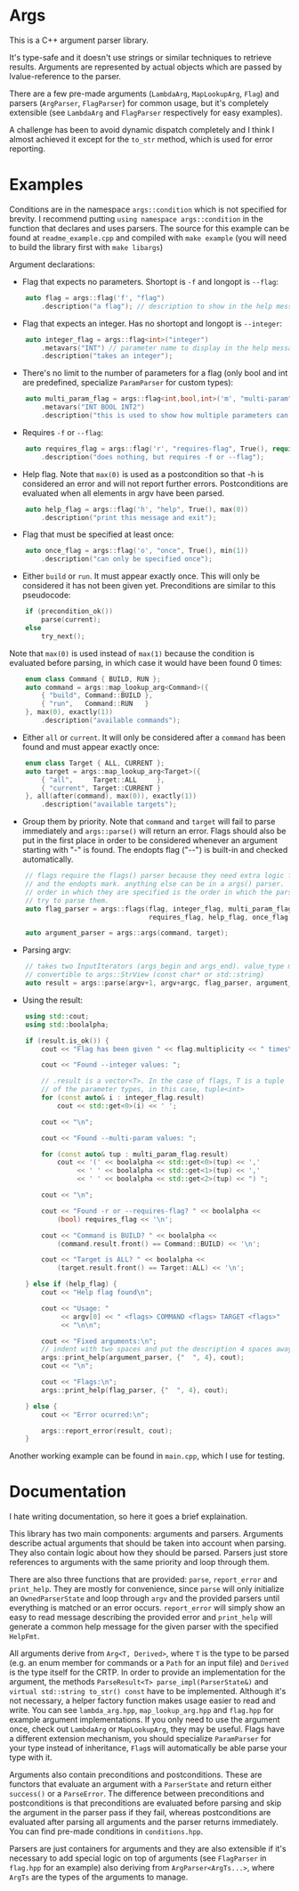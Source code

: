 Args
====

This is a C++ argument parser library.

It's type-safe and it doesn't use strings or similar techniques to retrieve
results.  Arguments are represented by actual objects which are passed by
lvalue-reference to the parser.

There are a few pre-made arguments (`LambdaArg`, `MapLookupArg`, `Flag`) and
parsers (`ArgParser`, `FlagParser`) for common usage, but it's completely
extensible (see `LambdaArg` and `FlagParser` respectively for easy examples).

A challenge has been to avoid dynamic dispatch completely and I think I almost
achieved it except for the `to_str` method, which is used for error reporting.

Examples
=======

Conditions are in the namespace `args::condition` which is not specified for
brevity. I recommend putting `using namespace args::condition` in the function
that declares and uses parsers. The source for this example can be found at
`readme_example.cpp` and compiled with `make example` (you will need to build
the library first with `make libargs`)

Argument declarations:

* Flag that expects no parameters. Shortopt is `-f` and longopt is `--flag`:
```c++
    auto flag = args::flag('f', "flag")
        .description("a flag"); // description to show in the help message
```

* Flag that expects an integer. Has no shortopt and longopt is `--integer`:
```c++
    auto integer_flag = args::flag<int>("integer")
        .metavars("INT") // parameter name to display in the help message
        .description("takes an integer");
```

* There's no limit to the number of parameters for a flag (only bool and int
  are predefined, specialize `ParamParser` for custom types):
```c++
    auto multi_param_flag = args::flag<int,bool,int>('m', "multi-param")
        .metavars("INT BOOL INT2")
        .description("this is used to show how multiple parameters can be passed");
```

* Requires `-f` or `--flag`:
```c++
    auto requires_flag = args::flag('r', "requires-flag", True(), requires(flag))
        .description("does nothing, but requires -f or --flag");
```

* Help flag. Note that `max(0)` is used as a postcondition so that -h is
  considered an error and will not report further errors. Postconditions are
  evaluated when all elements in argv have been parsed.
```c++
    auto help_flag = args::flag('h', "help", True(), max(0))
        .description("print this message and exit");
```

* Flag that must be specified at least once:
```c++
    auto once_flag = args::flag('o', "once", True(), min(1))
        .description("can only be specified once");
```

* Either `build` or `run`. It must appear exactly once. This will only be
  considered it has not been given yet. Preconditions are similar to this
  pseudocode:
```c++
    if (precondition_ok())
        parse(current);
    else
        try_next();
```
  Note that `max(0)` is used instead of `max(1)` because the condition is
  evaluated before parsing, in which case it would have been found 0 times:
```c++
    enum class Command { BUILD, RUN };
    auto command = args::map_lookup_arg<Command>({
        { "build", Command::BUILD },
        { "run",   Command::RUN   }
    }, max(0), exactly(1))
        .description("available commands");
```

* Either `all` or `current`. It will only be considered after a `command` has
  been found and must appear exactly once:
```c++
    enum class Target { ALL, CURRENT };
    auto target = args::map_lookup_arg<Target>({
        { "all",     Target::ALL     },
        { "current", Target::CURRENT }
    }, all(after(command), max(0)), exactly(1))
        .description("available targets");
```

* Group them by priority. Note that `command` and `target` will fail to
  parse immediately and  `args::parse()` will return an error. Flags should
  also be put in the first place in order to be considered whenever an argument
  starting with "-" is found. The endopts flag ("--") is built-in and checked
  automatically.
```c++
    // flags require the flags() parser because they need extra logic for shortopts
    // and the endopts mark. anything else can be in a args() parser.
    // order in which they are specified is the order in which the parser will
    // try to parse them.
    auto flag_parser = args::flags(flag, integer_flag, multi_param_flag,
                                   requires_flag, help_flag, once_flag);

    auto argument_parser = args::args(command, target);
```

* Parsing argv:
```c++
    // takes two InputIterators (args_begin and args_end). value_type must be
    // convertible to args::StrView (const char* or std::string)
    auto result = args::parse(argv+1, argv+argc, flag_parser, argument_parser);
```

* Using the result:
```c++
    using std::cout;
    using std::boolalpha;

    if (result.is_ok()) {
        cout << "Flag has been given " << flag.multiplicity << " times\n";

        cout << "Found --integer values: ";

        // .result is a vector<T>. In the case of flags, T is a tuple
        // of the parameter types, in this case, tuple<int>
        for (const auto& i : integer_flag.result)
            cout << std::get<0>(i) << ' ';

        cout << "\n";

        cout << "Found --multi-param values: ";

        for (const auto& tup : multi_param_flag.result)
            cout << '(' << boolalpha << std::get<0>(tup) << ','
                 << ' ' << boolalpha << std::get<1>(tup) << ','
                 << ' ' << boolalpha << std::get<2>(tup) << ") ";

        cout << "\n";

        cout << "Found -r or --requires-flag? " << boolalpha <<
            (bool) requires_flag << '\n';

        cout << "Command is BUILD? " << boolalpha <<
            (command.result.front() == Command::BUILD) << '\n';

        cout << "Target is ALL? " << boolalpha <<
            (target.result.front() == Target::ALL) << '\n';

    } else if (help_flag) {
        cout << "Help flag found\n";

        cout << "Usage: "
             << argv[0] << " <flags> COMMAND <flags> TARGET <flags>"
             << "\n\n";

        cout << "Fixed arguments:\n";
        // indent with two spaces and put the description 4 spaces away
        args::print_help(argument_parser, {"  ", 4}, cout);
        cout << "\n";

        cout << "Flags:\n";
        args::print_help(flag_parser, {"  ", 4}, cout);

    } else {
        cout << "Error ocurred:\n";

        args::report_error(result, cout);
    }
```

Another working example can be found in `main.cpp`, which I use for testing.

Documentation
===============

I hate writing documentation, so here it goes a brief explaination.

This library has two main components: arguments and parsers. Arguments describe
actual arguments that should be taken into account when parsing. They also
contain logic about how they should be parsed. Parsers just store references to
arguments with the same priority and loop through them.

There are also three functions that are provided: `parse`, `report_error` and
`print_help`. They are mostly for convenience, since `parse` will only initialize
an `OwnedParserState` and loop through `argv` and the provided parsers until
everything is matched or an error occurs. `report_error` will simply show an
easy to read message describing the provided error and `print_help` will
generate a common help message for the given parser with the specified `HelpFmt`.

All arguments derive from `Arg<T, Derived>`, where `T` is the type to be parsed
(e.g. an enum member for commands or a `Path` for an input file) and `Derived`
is the type itself for the CRTP. In order to provide an implementation for the
argument, the methods `ParseResult<T> parse_impl(ParserState&)` and
`virtual std::string to_str() const` have to be implemented. Although it's not
necessary, a helper factory function makes usage easier to read and write.
You can see `lambda_arg.hpp`, `map_lookup_arg.hpp` and `flag.hpp` for example
argument implementations. If you only need to use the argument once, check out
`LambdaArg` or `MapLookupArg`, they may be useful. Flags have a different
extension mechanism, you should specialize `ParamParser` for your type instead
of inheritance, `Flag`s will automatically be able parse your type with it.

Arguments also contain preconditions and postconditions. These are functors
that evaluate an argument with a `ParserState` and return either `success()`
or a `ParseError`. The difference between preconditions and postconditions is
that preconditions are evaluated before parsing and skip the argument in the
parser pass if they fail, whereas postconditions are evaluated after parsing
all arguments and the parser returns immediately. You can find pre-made
conditions in `conditions.hpp`.

Parsers are just containers for arguments and they are also extensible if it's
necessary to add special logic on top of arguments (see `FlagParser` in `flag.hpp`
for an example) also deriving from `ArgParser<ArgTs...>`, where `ArgTs` are the
types of the arguments to manage.
